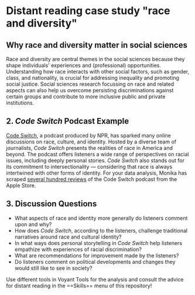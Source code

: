 # Distant reading case study "race and diversity"

## Why race and diversity matter in social sciences

Race and diversity are central themes in the social sciences because they shape individuals' experiences and (professional) opportunities.
Understanding how race interacts with other social factors, such as gender, class, and nationality, is crucial for addressing inequality and promoting social justice.
Social sciences research focussing on race and related aspects can also help us overcome persisting discriminations against certain groups and contribute to more inclusive public and private institutions.

## 2. *Code Switch* Podcast Example
[Code Switch](https://podcasts.apple.com/us/podcast/code-switch/id1112190608), a podcast produced by NPR, has sparked many online discussions on race, culture, and identity. Hosted by a diverse team of journalists, *Code Switch* presents the realities of race in America and beyond.
The podcast offers listeners a wide range of perspectives on racial issues, including deeply personal stories. *Code Switch* also stands out for its commitment to intersectionality — considering that race is always intertwined with other forms of identity.
For your data analysis, Monika has scraped [several hundred reviews](https://github.com/MonikaBarget/distant-reading/tree/main/data/Data_AppStore_Race_Diversity) of the Code Switch podcast from the Apple Store.

## 3. Discussion Questions

- What aspects of race and identity more generally do listeners comment upon and why?
- How does *Code Switch*, according to the listeners, challenge traditional narratives around race and cultural identity?
- In what ways does personal storytelling in *Code Switch* help listeners empathize with experiences of racial discrimination?
- What are recommendations for improvement made by the listeners?
- Do listeners comment on political developments and changes they would still like to see in society?

Use different tools in Voyant Tools for the analysis and consult the advice for distant reading in the ==Skills== menu of this repository!
